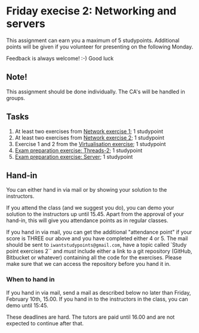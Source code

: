 # Friday execise 2: Networking and servers

This assignment can earn you a maximum of 5 studypoints. Additional points will be given if you
volunteer for presenting on the following Monday.

Feedback is always welcome! :-) Good luck

## Note!
This assignment should be done individually. The CA's will be handled in groups.

## Tasks
1. At least two exercises from [Network exercise 1](https://github.com/CphBusCosSem3/week2-network/tree/master/ex/ex1); 1 studypoint
2. At least two exercises from [Network exercise 2](https://github.com/CphBusCosSem3/week2-network/tree/master/ex/ex2); 1 studypoint
3. Exercise 1 and 2 from the [Virtualisation exercise](https://github.com/CphBusCosSem3/week2-network/tree/master/ex/ex4); 1 studypoint
4. [Exam preparation exercise: Threads-2](https://github.com/CphBusCosSem3/Exercises/tree/master/SP/SP2/Exam-preparation-threads-2.pdf); 1 studypoint 
5. [Exam preparation exercise: Server](https://github.com/CphBusCosSem3/Exercises/blob/master/SP/SP2/Exam-preparation-server.pdf); 1 studypoint 

## Hand-in
You can either hand in via mail or by showing your solution to the instructors.

If you attend the class (and we suggest you do), you can demo your solution to the instructors up until 15.45.
Apart from the approval of your hand-in, this will give you attendance points as in regular classes.

If you hand in via mail, you can get the additional "attendance point" if your score is THREE our above
and you have completed either 4 or 5. The mail should be sent to ``iwantstudypoints@gmail.com``, have a
topic called `Study point exercises 2`` and _must_ include either a link to a git repository (GitHub,
Bitbucket or whatever) containing all the code for the exercises.
Please make sure that we can access the repository before you hand it in.

### When to hand in
If you hand in via mail, send a mail as described below no later than Friday, 
February 10th, 15.00. 
If you hand in to the instructors in the class, you can demo until 15:45.

These deadlines are hard. The tutors are paid until 16.00 and are not expected to continue after that.

